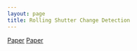 ```yaml
---
layout: page
title: Rolling Shutter Change Detection
---
```


[Paper]("../pdf/2014_eccv.pdf")
[Paper]("../pdf/2015_spie.pdf")
